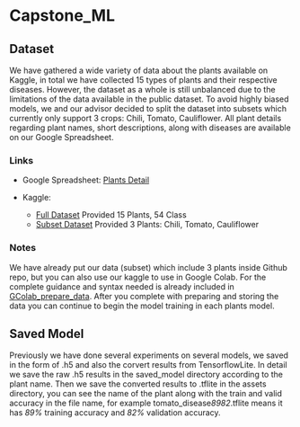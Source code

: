 # Capstone_ML

## Dataset 

We have gathered a wide variety of data about the plants available on Kaggle, in total we have collected 15 types of plants and their respective diseases. However, the dataset as a whole is still unbalanced due to the limitations of the data available in the public dataset. To avoid highly biased models, we and our advisor decided to split the dataset into subsets which currently only support 3 crops: Chili, Tomato, Cauliflower. All plant details regarding plant names, short descriptions, along with diseases are available on our Google Spreadsheet.

### Links
* Google Spreadsheet: 
[Plants Detail](https://docs.google.com/spreadsheets/d/1obRxc-jtOfpJ0Ps-FyBmf4tMVE0eUovyHegHInBZg50/edit?hl=id#gid=1322000601)

* Kaggle:
    * [Full Dataset](https://www.kaggle.com/datasets/dimasirfan/added-plant-dataset)
    Provided 15 Plants, 54 Class
    * [Subset Dataset](https://www.kaggle.com/datasets/dimasirfan/plants-disease-dataset-subset)
    Provided 3 Plants: Chili, Tomato, Cauliflower

### Notes
We have already put our data (subset) which include 3 plants inside Github repo, but you can also use our kaggle to use in Google Colab. For the complete guidance and syntax needed is already included in [GColab_prepare_data](https://github.com/C23-PS048/Capstone_ML/blob/main/GColab_prepare_data.ipynb). After you complete with preparing and storing the data you can continue to begin the model training in each plants model.

## Saved Model  
Previously we have done several experiments on several models, we saved in the form of .h5 and also the corvert results from TensorflowLite. In detail we save the raw .h5 results in the saved_model directory according to the plant name. Then we save the converted results to .tflite in the assets directory, you can see the name of the plant along with the train and valid accuracy in the file name, for example tomato_disease*8982*.tflite means it has *89%* training accuracy and *82%* validation accuracy. 